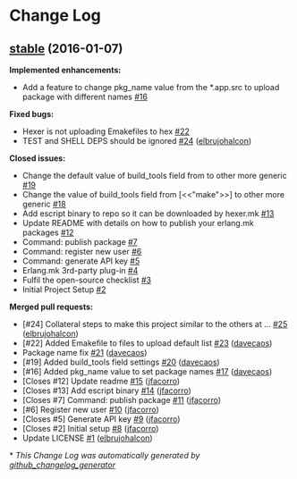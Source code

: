 # Change Log

## [stable](https://github.com/inaka/hexer/tree/stable) (2016-01-07)
**Implemented enhancements:**

- Add a feature to change pkg\_name value from the \*.app.src to upload package with different names  [\#16](https://github.com/inaka/hexer/issues/16)

**Fixed bugs:**

- Hexer is not uploading Emakefiles to hex [\#22](https://github.com/inaka/hexer/issues/22)
- TEST and SHELL DEPS should be ignored [\#24](https://github.com/inaka/hexer/pull/24) ([elbrujohalcon](https://github.com/elbrujohalcon))

**Closed issues:**

- Change the default value of build\_tools field from to other more generic [\#19](https://github.com/inaka/hexer/issues/19)
- Change the value of build\_tools field from \[\<\<"make"\>\>\] to other more generic [\#18](https://github.com/inaka/hexer/issues/18)
- Add escript binary to repo so it can be downloaded by hexer.mk [\#13](https://github.com/inaka/hexer/issues/13)
- Update README with details on how to publish your erlang.mk packages [\#12](https://github.com/inaka/hexer/issues/12)
- Command: publish package [\#7](https://github.com/inaka/hexer/issues/7)
- Command: register new user [\#6](https://github.com/inaka/hexer/issues/6)
- Command: generate API key [\#5](https://github.com/inaka/hexer/issues/5)
- Erlang.mk 3rd-party plug-in [\#4](https://github.com/inaka/hexer/issues/4)
- Fulfil the open-source checklist [\#3](https://github.com/inaka/hexer/issues/3)
- Initial Project Setup [\#2](https://github.com/inaka/hexer/issues/2)

**Merged pull requests:**

- \[\#24\] Collateral steps to make this project similar to the others at … [\#25](https://github.com/inaka/hexer/pull/25) ([elbrujohalcon](https://github.com/elbrujohalcon))
- \[\#22\] Added Emakefile to files to upload default list [\#23](https://github.com/inaka/hexer/pull/23) ([davecaos](https://github.com/davecaos))
- Package name fix [\#21](https://github.com/inaka/hexer/pull/21) ([davecaos](https://github.com/davecaos))
- \[\#19\] Added build\_tools field settings [\#20](https://github.com/inaka/hexer/pull/20) ([davecaos](https://github.com/davecaos))
- \[\#16\] Added pkg\_name value to set package names [\#17](https://github.com/inaka/hexer/pull/17) ([davecaos](https://github.com/davecaos))
- \[Closes \#12\] Update readme [\#15](https://github.com/inaka/hexer/pull/15) ([jfacorro](https://github.com/jfacorro))
- \[Closes \#13\] Add escript binary [\#14](https://github.com/inaka/hexer/pull/14) ([jfacorro](https://github.com/jfacorro))
- \[Closes \#7\] Command: publish package [\#11](https://github.com/inaka/hexer/pull/11) ([jfacorro](https://github.com/jfacorro))
- \[\#6\] Register new user [\#10](https://github.com/inaka/hexer/pull/10) ([jfacorro](https://github.com/jfacorro))
- \[Closes \#5\] Generate API key [\#9](https://github.com/inaka/hexer/pull/9) ([jfacorro](https://github.com/jfacorro))
- \[Closes \#2\] Initial setup [\#8](https://github.com/inaka/hexer/pull/8) ([jfacorro](https://github.com/jfacorro))
- Update LICENSE [\#1](https://github.com/inaka/hexer/pull/1) ([elbrujohalcon](https://github.com/elbrujohalcon))



\* *This Change Log was automatically generated by [github_changelog_generator](https://github.com/skywinder/Github-Changelog-Generator)*
